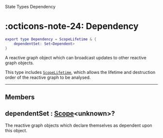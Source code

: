 <nav class="fusiondoc-api-breadcrumbs">
	<span>State</span>
	<span>Types</span>
	<span>Dependency</span>
</nav>

<h1 class="fusiondoc-api-header" markdown>
	<span class="fusiondoc-api-icon" markdown>:octicons-note-24:</span>
	<span class="fusiondoc-api-name">Dependency</span>
</h1>

```Lua
export type Dependency = ScopeLifetime & {
	dependentSet: Set<Dependent>
}
```

A reactive graph object which can broadcast updates to other reactive graph
objects.

This type includes [`ScopeLifetime`](../../../memory/types/scopelifetime), which
allows the lifetime and destruction order of the reactive graph to be analysed.

-----

## Members

<h2 markdown>
	dependentSet
	<span class="fusiondoc-api-type">
		: <a href="../../types/scope">Scope</a>&lt;unknown&gt;?
	</span>
</h2>

The reactive graph objects which declare themselves as dependent upon this
object.